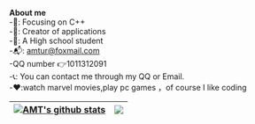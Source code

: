 
**About me**  
-📙: Focusing on C++  
-🔨: Creator of applications  
-🐏: A High school student  
-📬: amtur@foxmail.com  
-QQ number :point_right:1011312091  
-📞: You can contact me through my QQ or Email.  
-♥️:watch marvel movies,play pc games ，of course I like coding  

| <a href="https://github.com/anuraghazra/github-readme-stats"><img align="center" src="https://github-readme-stats.vercel.app/api?username=AMT-J&show_icons=true&include_all_commits=true&hide_border=true" alt="AMT's github stats" /></a> | <a href="https://github.com/anuraghazra/github-readme-stats"><img align="center" src="https://github-readme-stats.vercel.app/api/top-langs/?username=AMT-J&layout=compact&hide_border=true" /></a> |
| ------------- | ------------- |






